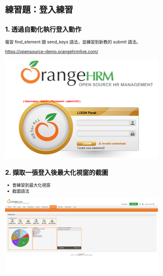 # 練習題：登入練習

## 1. 透過自動化執行登入動作

複習 find_element 跟 send_keys 語法，並練習到新教的 submit 語法。

<https://opensource-demo.orangehrmlive.com/>

![](assets/orangehrmlive.png)

## 2. 擷取一張登入後最大化視窗的截圖

- 會練習到最大化視窗
- 截圖語法

![](assets/login_success.png)

<!--
### 解答

```py
from selenium import webdriver

driver = webdriver.Chrome("./chromedriver")
driver.get("https://opensource-demo.orangehrmlive.com/")
assert "OrangeHRM" in driver.title

driver.maximize_window()

try:
    user_name = driver.find_element_by_css_selector("#txtUsername")
    user_name.send_keys("Admin")

    user_email = driver.find_element_by_css_selector("#txtPassword")
    user_email.send_keys("admin123")

    login_button = driver.find_element_by_css_selector("#btnLogin")
    login_button.submit()

    driver.save_screenshot('screenshot.png')
finally:
    driver.quit()
``` -->
